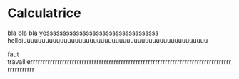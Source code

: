 # Calculatrice

bla bla bla yessssssssssssssssssssssssssssssssss helloiuuuuuuuuuuuuuuuuuuuuuuuuuuuuuuuuuuuuuuuuuuuuuuuuuu


faut travaillerrrrrrrrrrrrrrrrrrrrrrrrrrrrrrrrrrrrrrrrrrrrrrrrrrrrrrrrrrrrrrrrrrrrrrrrrrrrrrrrrrrrrrrrrrrrr
